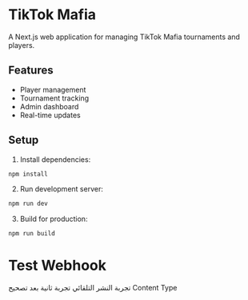 # TikTok Mafia

A Next.js web application for managing TikTok Mafia tournaments and players.

## Features
- Player management
- Tournament tracking
- Admin dashboard
- Real-time updates

## Setup
1. Install dependencies:
```bash
npm install
```

2. Run development server:
```bash
npm run dev
```

3. Build for production:
```bash
npm run build
```

# Test Webhook
تجربة النشر التلقائي
تجربة ثانية بعد تصحيح Content Type

